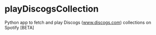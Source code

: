 playDiscogsCollection
=====================

Python app to fetch and play Discogs (www.discogs.com) collections on Spotify [BETA]
